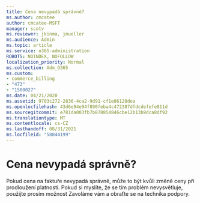 ```yaml
---
title: Cena nevypadá správně?
ms.author: cmcatee
author: cmcatee-MSFT
manager: scotv
ms.reviewer: jkinma, jmueller
ms.audience: Admin
ms.topic: article
ms.service: o365-administration
ROBOTS: NOINDEX, NOFOLLOW
localization_priority: Normal
ms.collection: Adm_O365
ms.custom:
- commerce_billing
- "473"
- "1500027"
ms.date: 04/21/2020
ms.assetid: 9703c272-2836-4ca2-9d91-cf1e86120dea
ms.openlocfilehash: 43d6e94e94f890feba4c472387dfdcdefefe811d
ms.sourcegitcommit: e781da003fb7b878854846cbe12b13b9dca8df92
ms.translationtype: MT
ms.contentlocale: cs-CZ
ms.lasthandoff: 08/31/2021
ms.locfileid: "58844199"
---
```

# <a name="price-doesnt-look-correct"></a>Cena nevypadá správně?

Pokud cena na faktuře nevypadá správně, může to být kvůli změně ceny při prodloužení platnosti. Pokud si myslíte, že se tím problém nevysvětluje, použijte prosím možnost Zavoláme vám a obraťte se na technika podpory.
